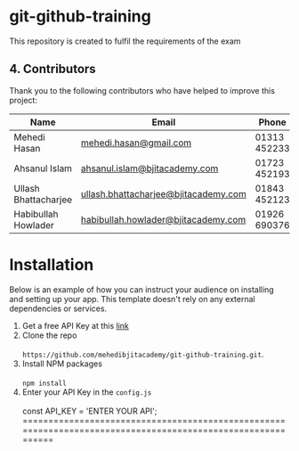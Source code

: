 
# git-github-training
This repository is created to fulfil the requirements of the exam

## 4. Contributors

Thank you to the following contributors who have helped to improve this project:

| Name          | Email           | Phone           |
| ------------- | --------------- | --------------- |
| Mehedi Hasan| mehedi.hasan@gmail.com|  01313 452233   |
| Ahsanul Islam |  ahsanul.islam@bjitacademy.com|  01723 452193   |
| Ullash Bhattacharjee|  ullash.bhattacharjee@bjitacademy.com | 01843 452123   |
| Habibullah Howlader    | habibullah.howlader@bjitacademy.com | 01926 690376   |

# Installation

Below is an example of how you can instruct your audience on installing and setting up your app. This template doesn't rely on any external dependencies or services.


1. Get a free API Key at this [link]()
2. Clone the repo <br><br>`https://github.com/mehedibjitacademy/git-github-training.git`.
3. Install NPM packages <br><br>`npm install`<br>
4. Enter your API Key in the `config.js` <br><br> const API_KEY = 'ENTER YOUR API';
============================================================================================================

